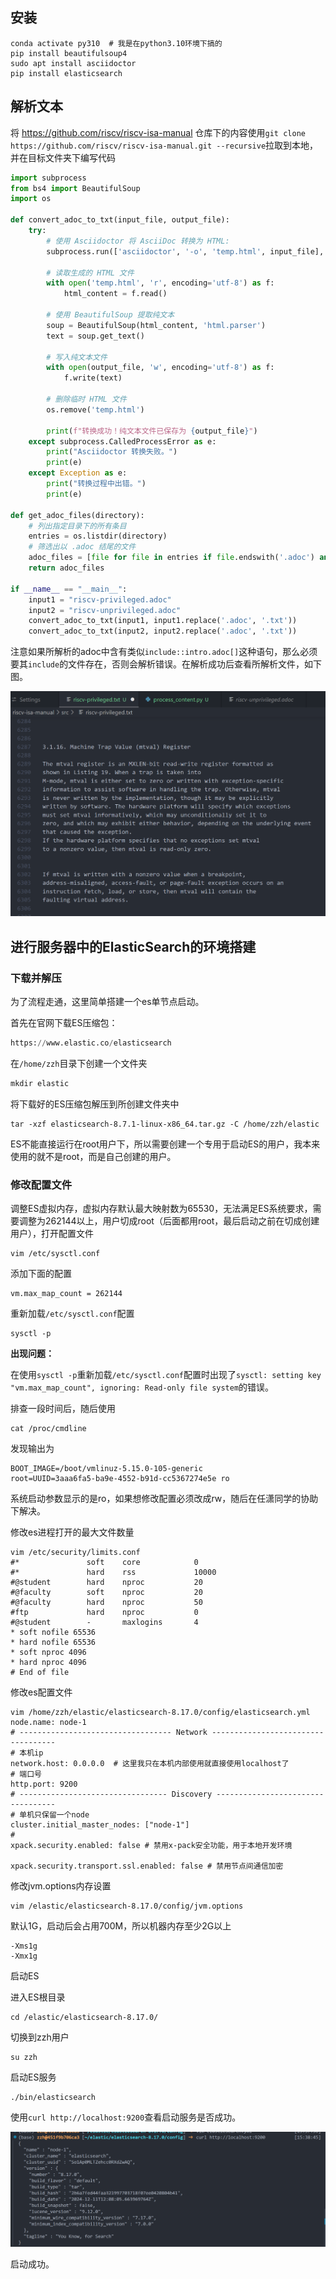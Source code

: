 ## 安装

```shell
conda activate py310  # 我是在python3.10环境下搞的
pip install beautifulsoup4
sudo apt install asciidoctor 
pip install elasticsearch
```

## 解析文本

将 https://github.com/riscv/riscv-isa-manual 仓库下的内容使用`git clone https://github.com/riscv/riscv-isa-manual.git --recursive`拉取到本地，并在目标文件夹下编写代码

```python
import subprocess
from bs4 import BeautifulSoup
import os

def convert_adoc_to_txt(input_file, output_file):
    try:
        # 使用 Asciidoctor 将 AsciiDoc 转换为 HTML:
        subprocess.run(['asciidoctor', '-o', 'temp.html', input_file], check=True)
        
        # 读取生成的 HTML 文件
        with open('temp.html', 'r', encoding='utf-8') as f:
            html_content = f.read()
        
        # 使用 BeautifulSoup 提取纯文本
        soup = BeautifulSoup(html_content, 'html.parser')
        text = soup.get_text()
        
        # 写入纯文本文件
        with open(output_file, 'w', encoding='utf-8') as f:
            f.write(text)
        
        # 删除临时 HTML 文件
        os.remove('temp.html')
        
        print(f"转换成功！纯文本文件已保存为 {output_file}")
    except subprocess.CalledProcessError as e:
        print("Asciidoctor 转换失败。")
        print(e)
    except Exception as e:
        print("转换过程中出错。")
        print(e)

def get_adoc_files(directory):
    # 列出指定目录下的所有条目
    entries = os.listdir(directory)
    # 筛选出以 .adoc 结尾的文件
    adoc_files = [file for file in entries if file.endswith('.adoc') and os.path.isfile(os.path.join(directory, file))]
    return adoc_files

if __name__ == "__main__":
    input1 = "riscv-privileged.adoc"
    input2 = "riscv-unprivileged.adoc"
    convert_adoc_to_txt(input1, input1.replace('.adoc', '.txt'))
    convert_adoc_to_txt(input2, input2.replace('.adoc', '.txt'))
```

注意如果所解析的adoc中含有类似`include::intro.adoc[]`这种语句，那么必须要其`include`的文件存在，否则会解析错误。在解析成功后查看所解析文件，如下图。

![img](../assets/zzh-December/1.png)

## 进行服务器中的ElasticSearch的环境搭建

### 下载并解压

为了流程走通，这里简单搭建一个es单节点启动。

首先在官网下载ES压缩包：

```python
https://www.elastic.co/elasticsearch
```

在`/home/zzh`目录下创建一个文件夹

```python
mkdir elastic
```

将下载好的ES压缩包解压到所创建文件夹中

```shell
tar -xzf elasticsearch-8.7.1-linux-x86_64.tar.gz -C /home/zzh/elastic
```

ES不能直接运行在root用户下，所以需要创建一个专用于启动ES的用户，我本来使用的就不是root，而是自己创建的用户。

### 修改配置文件

调整ES虚拟内存，虚拟内存默认最大映射数为65530，无法满足ES系统要求，需要调整为262144以上，用户切成root（后面都用root，最后启动之前在切成创建用户），打开配置文件

```shell
vim /etc/sysctl.conf
```

添加下面的配置

```shell
vm.max_map_count = 262144
```

重新加载`/etc/sysctl.conf`配置

```shell
sysctl -p
```

**出现问题：**

在使用`sysctl -p`重新加载`/etc/sysctl.conf`配置时出现了`sysctl: setting key "vm.max_map_count", ignoring: Read-only file system`的错误。

排查一段时间后，随后使用

```shell
cat /proc/cmdline 
```

发现输出为

```shell
BOOT_IMAGE=/boot/vmlinuz-5.15.0-105-generic 
root=UUID=3aaa6fa5-ba9e-4552-b91d-cc5367274e5e ro
```

​	系统启动参数显示的是ro，如果想修改配置必须改成rw，随后在任潇同学的协助下解决。

修改es进程打开的最大文件数量

```shell
vim /etc/security/limits.conf
#*               soft    core            0
#*               hard    rss             10000
#@student        hard    nproc           20
#@faculty        soft    nproc           20
#@faculty        hard    nproc           50
#ftp             hard    nproc           0
#@student        -       maxlogins       4
* soft nofile 65536
* hard nofile 65536
* soft nproc 4096
* hard nproc 4096
# End of file
```

修改es配置文件

```shell
vim /home/zzh/elastic/elasticsearch-8.17.0/config/elasticsearch.yml 
node.name: node-1
# ---------------------------------- Network -----------------------------------
# 本机ip
network.host: 0.0.0.0  # 这里我只在本机内部使用就直接使用localhost了
# 端口号
http.port: 9200
# --------------------------------- Discovery ----------------------------------
# 单机只保留一个node
cluster.initial_master_nodes: ["node-1"]
# 
xpack.security.enabled: false # 禁用x-pack安全功能，用于本地开发环境
 
xpack.security.transport.ssl.enabled: false # 禁用节点间通信加密
```

修改jvm.options内存设置 

```shell
vim /elastic/elasticsearch-8.17.0/config/jvm.options
```

默认1G，启动后会占用700M，所以机器内存至少2G以上

```shell
-Xms1g
-Xmx1g
```

启动ES

 进入ES根目录

```shell
cd /elastic/elasticsearch-8.17.0/
```

切换到zzh用户

```shell
su zzh
```

启动ES服务

```shell
./bin/elasticsearch
```

使用`curl http://localhost:9200`查看启动服务是否成功。

![img](../assets/zzh-December/2.png)

启动成功。